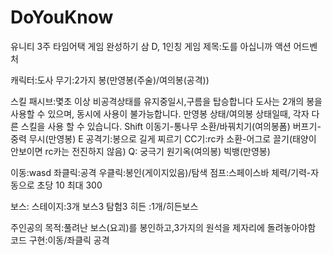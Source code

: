 # DoYouKnow
유니티 3주 타임어택 게임 완성하기
삼 D, 1인칭
게임 제목:도를 아십니까
액션 어드벤처

캐릭터:도사
무기:2가지 봉(만영봉(주술)/여의봉(공격))

스킬
패시브:몇초 이상 비공격상태를 유지중일시,구름을 탑승합니다
도사는 2개의 봉을 사용할 수 있으며, 동시에 사용이 불가능합니다.
만영봉 상태/여의봉 상태일때, 각자 다른 스킬을 사용 할 수 있습니다.
Shift
이동기-통나무 소환/바꿔치기(여의봉폼)
버프기-중력 무시(만영봉)
E
공격기:봉으로 길게 찌르기
CC기:rc카 소환-어그로 끌기(태양이 안보이면 rc카는 전진하지 않음)
Q: 궁극기
원기옥(여의봉)
빅뱅(만영봉)

이동:wasd
좌클릭:공격
우클릭:봉인(게이지있음)/탐색
점프:스페이스바
체력/기력-자동으로 초당 10 최대 300

보스:
스테이지:3개
보스3
탐험3
히든 :1개/히든보스

주인공의 목적:풀려난 보스(요괴)를 봉인하고,3가지의 원석을 제자리에 돌려놓아야함
코드 구현:이동/좌클릭 공격
